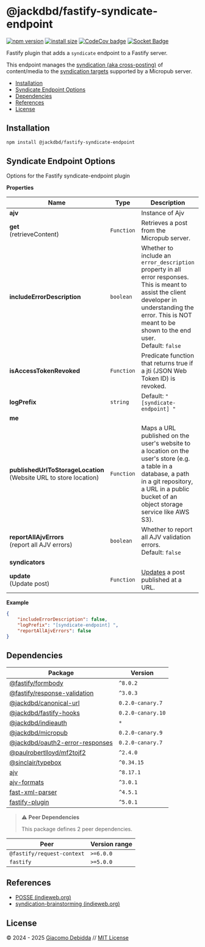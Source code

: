 # @jackdbd/fastify-syndicate-endpoint

[![npm version](https://badge.fury.io/js/@jackdbd%2Ffastify-syndicate-endpoint.svg)](https://badge.fury.io/js/@jackdbd%2Ffastify-syndicate-endpoint)
[![install size](https://packagephobia.com/badge?p=@jackdbd/fastify-syndicate-endpoint)](https://packagephobia.com/result?p=@jackdbd/fastify-syndicate-endpoint)
[![CodeCov badge](https://codecov.io/gh/jackdbd/rapido/graph/badge.svg?token=BpFF8tmBYS)](https://app.codecov.io/gh/jackdbd/rapido?flags%5B0%5D=fastify-syndicate-endpoint)
[![Socket Badge](https://socket.dev/api/badge/npm/package/@jackdbd/fastify-syndicate-endpoint)](https://socket.dev/npm/package/@jackdbd/fastify-syndicate-endpoint)

Fastify plugin that adds a `syndicate` endpoint to a Fastify server.

This endpoint manages the [syndication (aka cross-posting)](https://indieweb.org/Category:syndication) of content/media to the [syndication targets](https://micropub.spec.indieweb.org/#syndication-targets) supported by a Micropub server.

- [Installation](#installation)
- [Syndicate Endpoint Options](#syndicate-endpoint-options)
- [Dependencies](#dependencies)
- [References](#references)
- [License](#license)

## Installation

```sh
npm install @jackdbd/fastify-syndicate-endpoint
```

## Syndicate Endpoint Options

Options for the Fastify syndicate-endpoint plugin

**Properties**

|Name|Type|Description|Required|
|----|----|-----------|--------|
|**ajv**||Instance of Ajv<br/>|no|
|**get**<br/>(retrieveContent)|`Function`|Retrieves a post from the Micropub server.<br/>|yes|
|**includeErrorDescription**|`boolean`|Whether to include an `error_description` property in all error responses. This is meant to assist the client developer in understanding the error. This is NOT meant to be shown to the end user.<br/>Default: `false`<br/>|no|
|**isAccessTokenRevoked**|`Function`|Predicate function that returns true if a jti (JSON Web Token ID) is revoked.<br/>|yes|
|**logPrefix**|`string`|Default: `"[syndicate-endpoint] "`<br/>|no|
|**me**|||yes|
|**publishedUrlToStorageLocation**<br/>(Website URL to store location)|`Function`|Maps a URL published on the user's website to a location on the user's store (e.g. a table in a database, a path in a git repository, a URL in a public bucket of an object storage service like AWS S3).<br/>|yes|
|**reportAllAjvErrors**<br/>(report all AJV errors)|`boolean`|Whether to report all AJV validation errors.<br/>Default: `false`<br/>|no|
|**syndicators**|||yes|
|**update**<br/>(Update post)|`Function`|[Updates](https://micropub.spec.indieweb.org/#update) a post published at a URL.<br/>|yes|

**Example**

```json
{
    "includeErrorDescription": false,
    "logPrefix": "[syndicate-endpoint] ",
    "reportAllAjvErrors": false
}
```

## Dependencies

| Package | Version |
|---|---|
| [@fastify/formbody](https://www.npmjs.com/package/@fastify/formbody) | `^8.0.2` |
| [@fastify/response-validation](https://www.npmjs.com/package/@fastify/response-validation) | `^3.0.3` |
| [@jackdbd/canonical-url](https://www.npmjs.com/package/@jackdbd/canonical-url) | `0.2.0-canary.7` |
| [@jackdbd/fastify-hooks](https://www.npmjs.com/package/@jackdbd/fastify-hooks) | `0.2.0-canary.10` |
| [@jackdbd/indieauth](https://www.npmjs.com/package/@jackdbd/indieauth) | `*` |
| [@jackdbd/micropub](https://www.npmjs.com/package/@jackdbd/micropub) | `0.2.0-canary.9` |
| [@jackdbd/oauth2-error-responses](https://www.npmjs.com/package/@jackdbd/oauth2-error-responses) | `0.2.0-canary.7` |
| [@paulrobertlloyd/mf2tojf2](https://www.npmjs.com/package/@paulrobertlloyd/mf2tojf2) | `^2.4.0` |
| [@sinclair/typebox](https://www.npmjs.com/package/@sinclair/typebox) | `^0.34.15` |
| [ajv](https://www.npmjs.com/package/ajv) | `^8.17.1` |
| [ajv-formats](https://www.npmjs.com/package/ajv-formats) | `^3.0.1` |
| [fast-xml-parser](https://www.npmjs.com/package/fast-xml-parser) | `^4.5.1` |
| [fastify-plugin](https://www.npmjs.com/package/fastify-plugin) | `^5.0.1` |

> ⚠️ **Peer Dependencies**
>
> This package defines 2 peer dependencies.

| Peer | Version range |
|---|---|
| `@fastify/request-context` | `>=6.0.0` |
| `fastify` | `>=5.0.0` |

## References

- [POSSE (indieweb.org)](https://indieweb.org/POSSE)
- [syndication-brainstorming (indieweb.org)](https://indieweb.org/syndication-brainstorming)

## License

&copy; 2024 - 2025 [Giacomo Debidda](https://www.giacomodebidda.com/) // [MIT License](https://spdx.org/licenses/MIT.html)
